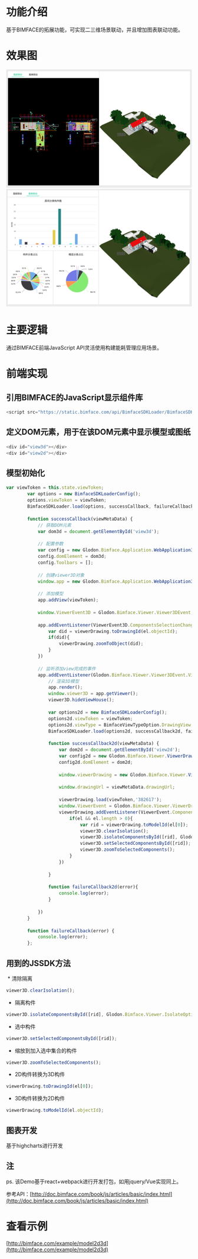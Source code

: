 # 功能介绍

基于BIMFACE的拓展功能，可实现二三维场景联动，并且增加图表联动功能。

# 效果图
![view](resources/img/img1.png)
![view](resources/img/img2.png)

# 主要逻辑

通过BIMFACE前端JavaScript API灵活使用构建能耗管理应用场景。

# 前端实现

## 引用BIMFACE的JavaScript显示组件库
```javascript
<script src="https://static.bimface.com/api/BimfaceSDKLoader/BimfaceSDKLoader@latest-release.js" charset="utf-8"></script>
```
## 定义DOM元素，用于在该DOM元素中显示模型或图纸
```javascript
<div id="view3d"></div>
<div id="view2d"></div>
```
## 模型初始化
```javascript
var viewToken = this.state.viewToken;
        var options = new BimfaceSDKLoaderConfig();
        options.viewToken = viewToken;
        BimfaceSDKLoader.load(options, successCallback, failureCallback);

        function successCallback(viewMetaData) {
            // 获取DOM元素
            var dom3d = document.getElementById('view3d');

            // 配置参数
            var config = new Glodon.Bimface.Application.WebApplication3DConfig();
            config.domElement = dom3d;
            config.Toolbars = [];

            // 创建viewer3D对象
            window.app = new Glodon.Bimface.Application.WebApplication3D(config);

            // 添加模型
            app.addView(viewToken);

            window.ViewerEvent3D = Glodon.Bimface.Viewer.Viewer3DEvent;

            app.addEventListener(ViewerEvent3D.ComponentsSelectionChanged,function(el){
                var did = viewerDrawing.toDrawingId(el.objectId);
                if(did){
                    viewerDrawing.zoomToObject(did);
                }
            })

            // 监听添加view完成的事件
            app.addEventListener(Glodon.Bimface.Viewer.Viewer3DEvent.ViewAdded, function() {
                // 渲染3D模型
                app.render();
                window.viewer3D = app.getViewer();
                viewer3D.hideViewHouse();

                var options2d = new BimfaceSDKLoaderConfig();
                options2d.viewToken = viewToken;
                options2d.viewType = BimfaceViewTypeOption.DrawingView;
                BimfaceSDKLoader.load(options2d, successCallback2d, failureCallback2d);

                function successCallback2d(viewMetaData) {
                    var dom2d = document.getElementById('view2d');
                    var config2d = new Glodon.Bimface.Viewer.ViewerDrawingConfig();
                    config2d.domElement = dom2d;

                    window.viewerDrawing = new Glodon.Bimface.Viewer.ViewerDrawing(config2d);

                    window.drawingUrl = viewMetaData.drawingUrl;

                    viewerDrawing.load(viewToken,'382617');
                    window.ViewerEvent = Glodon.Bimface.Viewer.ViewerDrawingEvent;
                    viewerDrawing.addEventListener(ViewerEvent.ComponentsSelectionChanged,function(el){
                        if(el && el.length > 0){
                            var rid = viewerDrawing.toModelId(el[0]);
                            viewer3D.clearIsolation();
                            viewer3D.isolateComponentsById([rid], Glodon.Bimface.Viewer.IsolateOption.MakeOthersTranslucent);
                            viewer3D.setSelectedComponentsById([rid]);
                            viewer3D.zoomToSelectedComponents();
                        }
                    })

                }

                function failureCallback2d(error){
                    console.log(error);
                }

            })
        }

        function failureCallback(error) {
            console.log(error);
        };

```
## 用到的JSSDK方法
  * 清除隔离
```javascript
viewer3D.clearIsolation();
```		
  * 隔离构件
```javascript
viewer3D.isolateComponentsById([rid], Glodon.Bimface.Viewer.IsolateOption.MakeOthersTranslucent);
```
  * 选中构件
```javascript
viewer3D.setSelectedComponentsById([rid]);
```
  * 缩放到加入选中集合的构件
```javascript
viewer3D.zoomToSelectedComponents();
```
  * 2D构件转换为3D构件
```javascript
viewerDrawing.toDrawingId(el[0]);
```
  * 3D构件转换为2D构件
```javascript
viewerDrawing.toModelId(el.objectId);
```

## 图表开发

基于highcharts进行开发

## 注

ps. 该Demo基于react+webpack进行开发打包，如用jquery/Vue实现同上。

参考API：[http://doc.bimface.com/book/js/articles/basic/index.html](http://doc.bimface.com/book/js/articles/basic/index.html)

# 查看示例

[http://bimface.com/example/model2d3d](http://bimface.com/example/model2d3d)
